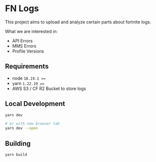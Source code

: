 # FN Logs

This project aims to upload and analyze certain parts about fortnite logs.

What we are interested in:

- API Errors
- MMS Errors
- Profile Versions

## Requirements

- node `18.19.1 >=`
- yarn `1.22.19 =>`
- AWS S3 / CF R2 Bucket to store logs

## Local Development

```bash
yarn dev

# or with new browser tab
yarn dev --open
```

## Building

```bash
yarn build
```
